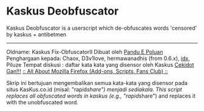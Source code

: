 # Kaskus Deobfuscator
Kaskus Deobfuscator is a userscript which de-obfuscates words 'censored' by kaskus + antibetmen

---

Oldname: Kaskus Fix-ObfuscatorII 
Dibuat oleh [Pandu E Poluan](http://userscripts.org/users/71414/)
Penghargaan kepada: Chaox, D3v1love, hermawanadhis (from 0.6.x), [idx](http://code.google.com/p/dev-kaskus-quick-reply), Piluze
Tempat diskusi    : daftar kata kata yang disensor oleh Kaskus [Cekidot Gan!!!](http://www.kaskus.co.id/thread/000000000000000004492393/daftar-kata-kata-yang-disensor-oleh-kaskus-cekidot-gan/)
                    [:: All About Mozilla Firefox (Add-ons, Scripts, Fans Club) ::](http://www.kaskus.co.id/thread/000000000000000016414069/all-about-mozilla-firefox-add-ons-scripts-fans-club--part-3)

Skrip ini bertujuan mengembalikan semua kata-kata yang disensor pada situs KasKus.co.id (misal: "rapid*share") menjadi sediakala.
This script replaces all obfuscated words in kaskus (e.g., "rapid*share") and replaces it with the unobfuscated word.
